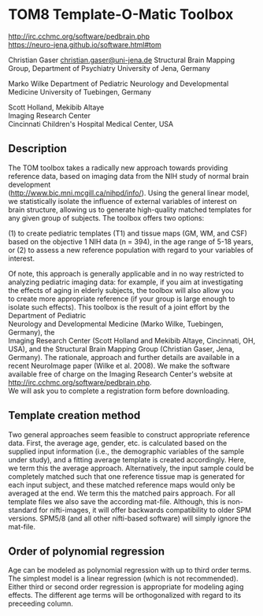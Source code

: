  TOM8 Template-O-Matic Toolbox 
 ==========================================================================

 http://irc.cchmc.org/software/pedbrain.php  
 https://neuro-jena.github.io/software.html#tom
 
 Christian Gaser christian.gaser@uni-jena.de
 Structural Brain Mapping Group, Department of Psychiatry 
 University of Jena, Germany

 Marko Wilke 
 Department of Pediatric Neurology and Developmental Medicine 
 University of Tuebingen, Germany

 Scott Holland, Mekibib Altaye  
 Imaging Research Center   
 Cincinnati Children's Hospital Medical Center, USA


Description
--------------------------------------------------------------------------

The TOM toolbox takes a radically new approach towards providing reference 
data, based on imaging data from the NIH study of normal brain development  
(http://www.bic.mni.mcgill.ca/nihpd/info/). Using the general linear model,  
we statistically isolate the influence of external variables of interest on  
brain structure, allowing us to generate high-quality matched templates for  
any given group of subjects. The toolbox offers two options:

 (1) to create pediatric templates (T1) and tissue maps (GM, WM, and CSF)  
     based on the objective 1 NIH data (n = 394), in the age range of 5-18 
     years, or
 (2) to assess a new reference population with regard to your variables of  
     interest.

Of note, this approach is generally applicable and in no way restricted to  
analyzing pediatric imaging data: for example, if you aim at investigating  
the effects of aging in elderly subjects, the toolbox will also allow you  
to create more appropriate reference (if your group is large enough to  
isolate such effects).
This toolbox is the result of a joint effort by the Department of Pediatric  
Neurology and Developmental Medicine (Marko Wilke, Tuebingen, Germany), the  
Imaging Research Center (Scott Holland and Mekibib Altaye, Cincinnati, OH,
USA), and the Structural Brain Mapping Group (Christian Gaser, Jena, Germany).
The rationale, approach and further details are available in a recent 
NeuroImage paper (Wilke et al. 2008).
We make the software available free of charge on the Imaging Research Center's
website at http://irc.cchmc.org/software/pedbrain.php.  
We will ask you to complete a registration form before downloading.

Template creation method
--------------------------------------------------------------------------

Two general approaches seem feasible to construct appropriate reference data.
First, the average age, gender, etc. is calculated based on the supplied input
information (i.e., the demographic variables of the sample under study), and a
fitting average template is created accordingly. Here, we term this the 
average approach. Alternatively, the input sample could be completely matched 
such that one reference tissue map is generated for each input subject, and 
these matched reference maps would only be averaged at the end. We term this 
the matched pairs approach.
For all template files we also save the according mat-file. Although, this is
non-standard for nifti-images, it will offer backwards compatibility to older 
SPM versions. SPM5/8 (and all other nifti-based software) will simply ignore the
mat-file.

Order of polynomial regression
--------------------------------------------------------------------------

Age can be modeled as polynomial regression with up to third order terms.
The simplest model is a linear regression (which is not recommended).
Either third or second order regression is appropriate for modeling aging
effects. The different age terms will be orthogonalized with regard to its
preceeding column.

